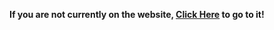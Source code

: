 **If you are not currently on the website, [Click Here](https://savagecleans.github.io/) to go to it!**
